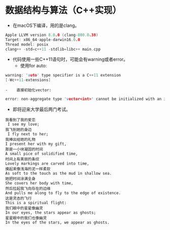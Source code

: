 # 数据结构与算法（C++实现）


- 在macOS下编译，用的是clang。
```c++
Apple LLVM version 8.0.0 (clang-800.0.38)    
Target: x86_64-apple-darwin16.0.0
Thread model: posix  
clang++ -std=c++11 -stdlib=libc++ main.cpp
```



- 代码使用一些C++11语句时，可能会有warning或者error。
    -    使用for auto:
```c++
warning: 'auto' type specifier is a C++11 extension
[-Wc++11-extensions]
```


    -    直接初始化vector:
```c++
error: non-aggregate type 'vector<int>' cannot be initialized with an initializer list
```



- 即将迎来大学最后两门考试。
```
我看到了我的爱恋
 I see my love;
我飞到她的身边
 I fly next to her;
我棒出给她的礼物
I present her with my gift,
那是一小块凝固的时间
A small pice of solidified time,
时间上有美丽的条纹
Lovely markings are carved into time,
摸起来像浅海的泥一样柔软
As soft to the touch as the mud in shallow sea.
她把时间涂满全身
She covers her body with time,
然后拉起我飞向存在的边缘
And pulls me along to fly to the edge of existence.
这是灵态的飞行
This is a spiritual flight:
我们眼中的星星像幽灵
In our eyes, the stars appear as ghosts;
星星眼中的我们也像幽灵
In the eyes of the stars, we appear as ghosts.
```
